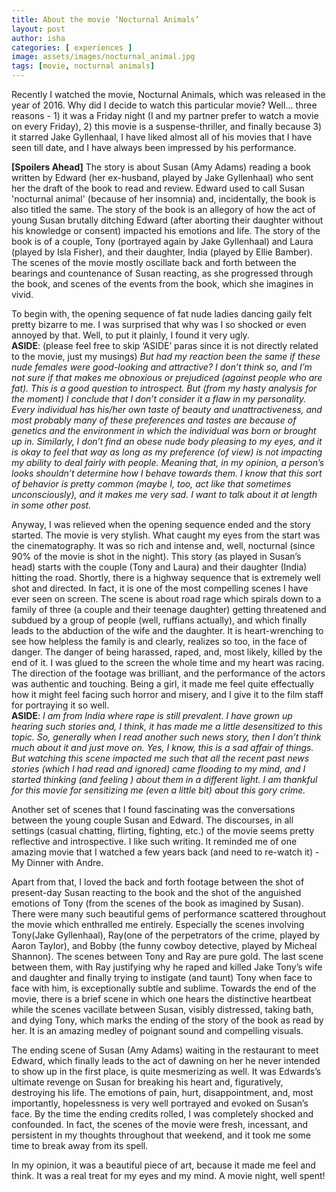 ```yaml
---
title: About the movie ‘Nocturnal Animals’
layout: post
author: isha
categories: [ experiences ]
image: assets/images/nocturnal_animal.jpg
tags: [movie, nocturnal animals]
---
```

Recently I watched the movie, Nocturnal Animals, which was released in the year of 2016. Why did I decide to watch this particular movie? Well... three reasons - 1) it was a Friday night (I and my partner prefer to watch a movie on every Friday), 2) this movie is a suspense-thriller, and finally because 3) it starred Jake Gyllenhaal, I have liked almost all of his movies that I have seen till date, and I have always been impressed by his performance.

**[Spoilers Ahead]**  The story is about Susan (Amy Adams) reading a book written by Edward (her ex-husband, played by Jake Gyllenhaal) who sent her the draft of the book to read and review. Edward used to call Susan 'nocturnal animal' (because of her insomnia) and, incidentally, the book is also titled the same. The story of the book is an allegory of how the act of young Susan brutally ditching Edward (after aborting their daughter without his knowledge or consent) impacted his emotions and life. The story of the book is of a couple, Tony (portrayed again by Jake Gyllenhaal) and Laura (played by Isla Fisher), and their daughter, India (played by Ellie Bamber).  The scenes of the movie mostly oscillate back and forth between the bearings and countenance of Susan reacting, as she progressed through the book, and scenes of the events from the book, which she imagines in vivid.

To begin with, the opening sequence of fat nude ladies dancing gaily felt pretty bizarre to me. I was surprised that why was I so shocked or even annoyed by that. Well, to put it plainly, I found it very ugly.
<br>**ASIDE**: (please feel free to skip ‘ASIDE’  paras since it is not directly related to the movie, just my musings) *But had my reaction been the same if these nude females were good-looking and attractive? I don’t think so, and I’m not sure if that makes me obnoxious or prejudiced (against people who are fat). This is a good question to introspect. But (from my hasty analysis for the moment) I conclude that I don’t consider it a flaw in my personality. Every individual has his/her own taste of beauty and unattractiveness, and most probably many of these preferences and tastes are because of genetics and the environment in which the individual was born or brought up in. Similarly, I don’t find an obese nude body pleasing to my eyes, and it is okay to feel that way as long as my preference (of view) is not impacting my ability to deal fairly with people. Meaning that, in my opinion, a person’s looks shouldn’t determine how I behave towards them. I know that this sort of behavior is pretty common (maybe I, too, act like that sometimes unconsciously), and it makes me very sad. I want to talk about it at length in some other post.*

Anyway, I was relieved when the opening sequence ended and the story started. The movie is very stylish. What caught my eyes from the start was the cinematography. It was so rich and intense and, well, nocturnal (since 90% of the movie is shot in the night).  This story (as played in Susan’s head) starts with the couple (Tony and Laura) and their daughter (India) hitting the road. Shortly, there is a highway sequence that is extremely well shot and directed. In fact, it is one of the most compelling scenes I have ever seen on screen. The scene is about road rage which spirals down to a family of three (a couple and their teenage daughter) getting threatened and subdued by a group of people (well, ruffians actually), and which finally leads to the abduction of the wife and the daughter. It is heart-wrenching to see how helpless the family is and clearly, realizes so too, in the face of danger. The danger of being harassed, raped, and, most likely, killed by the end of it. I was glued to the screen the whole time and my heart was racing. The direction of the footage was brilliant, and the performance of the actors was authentic and touching. Being a girl, it made me feel quite effectually how it might feel facing such horror and misery, and I give it to the film staff for portraying it so well.
<br>**ASIDE**: *I am from India where rape is still prevalent. I have grown up hearing such stories and, I think, it has made me a little desensitized to this topic. So, generally when I read another such news story, then I don’t think much about it and just move on. Yes, I know, this is a sad affair of things. But watching this scene impacted me such that all the recent past news stories (which I had read and ignored) came flooding to my mind, and I started thinking (and feeling ) about them in a different light. I am thankful for this movie for sensitizing me (even a little bit) about this gory crime.*

Another set of scenes that I found fascinating was the conversations between the young couple Susan and Edward. The discourses, in all settings (casual chatting, flirting, fighting, etc.) of the movie seems pretty reflective and introspective. I like such writing.  It reminded me of one amazing movie that I watched a few years back (and need to re-watch it) - My Dinner with Andre.

Apart from that, I loved the back and forth footage between the shot of present-day Susan reacting to the book and the shot of the anguished emotions of Tony (from the scenes of the book as imagined by Susan). There were many such beautiful gems of performance scattered throughout the movie which enthralled me entirely.  Especially the scenes involving Tony(Jake Gyllenhaal), Ray(one of the perpetrators of the crime, played by Aaron Taylor), and Bobby (the funny cowboy detective, played by Micheal Shannon).  The scenes between Tony and Ray are pure gold. The last scene between them, with Ray justifying why he raped and killed Jake Tony’s wife and daughter and finally trying to instigate (and taunt) Tony when face to face with him, is exceptionally subtle and sublime. Towards the end of the movie, there is a brief scene in which one hears the distinctive heartbeat while the scenes vacillate between Susan, visibly distressed, taking bath, and dying Tony, which marks the ending of the story of the book as read by her. It is an amazing medley of poignant sound and compelling visuals. 

The ending scene of Susan (Amy Adams) waiting in the restaurant to meet Edward, which finally leads to the act of dawning on her he never intended to show up in the first place, is quite mesmerizing as well. It was Edwards’s ultimate revenge on Susan for breaking his heart and, figuratively, destroying his life. The emotions of pain, hurt, disappointment, and, most importantly, hopelessness is very well portrayed and evoked on Susan’s face. By the time the ending credits rolled, I was completely shocked and confounded. In fact, the scenes of the movie were fresh, incessant, and persistent in my thoughts throughout that weekend, and it took me some time to break away from its spell.

In my opinion, it was a beautiful piece of art, because it made me feel and think. It was a real treat for my eyes and my mind. A movie night, well spent!
